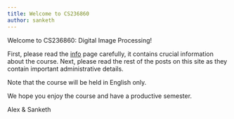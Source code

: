 ```yaml
---
title: Welcome to CS236860
author: sanketh
---
```


Welcome to CS236860: Digital Image Processing!

First, please read the [info](/cs236860/info/) page carefully, it contains crucial information about the course. 
Next, please read the rest of the posts on this site as they contain important administrative details.

Note that the course will be held in English only.

We hope you enjoy the course and have a productive semester.

Alex & Sanketh
